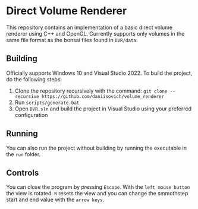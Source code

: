 # Direct Volume Renderer

This repository contains an implementation of a basic direct volume renderer using C++ and OpenGL. 
Currently supports only volumes in the same file format as the bonsai files found in `DVR/data`.

## Building

Officially supports Windows 10 and Visual Studio 2022. To build the project, do the following steps:

1. Clone the repository recursively with the command: `git clone --recursive https://github.com/daniisovich/volume_renderer`
2. Run `scripts/generate.bat`
3. Open `DVR.sln` and build the project in Visual Studio using your preferred configuration

## Running

You can also run the project without building by running the executable in the `run` folder.

## Controls

You can close the program by pressing `Escape`. With the `left mouse button` the view is rotated. `R` resets the view and you can change the smmothstep start and end value with the `arrow keys`.

